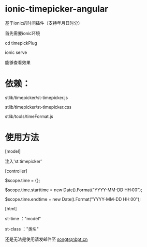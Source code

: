 # ionic-timepicker-angular
基于ionic的时间插件（支持年月日时分）

首先需要ionic环境

cd timepickPlug

ionic serve 

能够查看效果


# 依赖：
stlib/timepicker/st-timepicker.js

stlib/timepicker/st-timepicker.css

stlib/tools/timeFormat.js

# 使用方法
[model]

注入'st.timepicker'


[controller]

$scope.time = {};

$scope.time.starttime = new Date().Format("YYYY-MM-DD HH:00");

$scope.time.endtime = new Date().Format("YYYY-MM-DD HH:00");




[html]

<div st-timepicker st-time="time.starttime" st-class="button button-calm"></div>

<div st-timepicker st-time="time.endtime" st-class="button button-balanced"></div>

<div st-timepicker-template></div>

st-time ："model"

st-class ："类名"

还是无法是使用请发邮件至  songt@nbpt.cn
